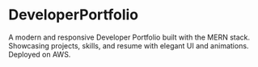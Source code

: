 # DeveloperPortfolio
A modern and responsive Developer Portfolio built with the MERN stack. Showcasing projects, skills, and resume with elegant UI and animations. Deployed on AWS.
